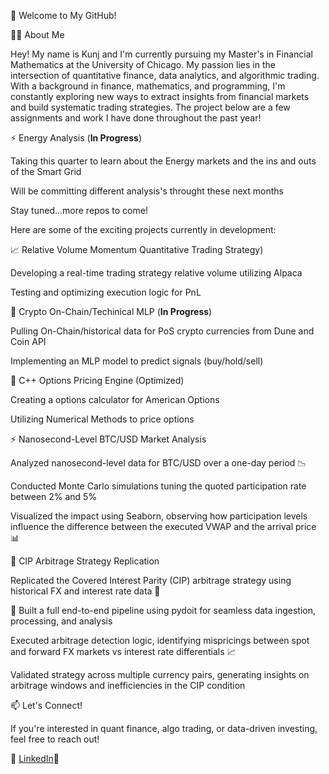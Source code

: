 👋 Welcome to My GitHub!

🧑‍🎓 About Me

Hey! My name is Kunj and I'm currently pursuing my Master's in Financial Mathematics at the University of Chicago. My passion lies in the intersection of quantitative finance, data analytics, and algorithmic trading. With a background in finance, mathematics, and programming, I'm constantly exploring new ways to extract insights from financial markets and build systematic trading strategies. The project below are a few assignments and work I have done throughout the past year! 


⚡️ Energy Analysis (**In Progress**)

Taking this quarter to learn about the Energy markets and the ins and outs of the Smart Grid

Will be committing different analysis's throught these next months

Stay tuned...more repos to come!


Here are some of the exciting projects currently in development:

📈 Relative Volume Momentum Quantitative Trading Strategy)

Developing a real-time trading strategy relative volume utilizing Alpaca

Testing and optimizing execution logic for PnL

🤖 Crypto On-Chain/Techinical MLP (**In Progress**)

Pulling On-Chain/historical data for PoS crypto currencies from Dune and Coin API

Implementing an MLP model to predict signals (buy/hold/sell)

🔢 C++ Options Pricing Engine (Optimized)

Creating a options calculator for American Options

Utilizing Numerical Methods to price options

⚡ Nanosecond-Level BTC/USD Market Analysis

Analyzed nanosecond-level data for BTC/USD over a one-day period 📉

Conducted Monte Carlo simulations tuning the quoted participation rate between 2% and 5%

Visualized the impact using Seaborn, observing how participation levels influence the difference between the executed VWAP and the arrival price 📊

🔁 CIP Arbitrage Strategy Replication

Replicated the Covered Interest Parity (CIP) arbitrage strategy using historical FX and interest rate data 💱

📌 Built a full end-to-end pipeline using pydoit for seamless data ingestion, processing, and analysis

Executed arbitrage detection logic, identifying mispricings between spot and forward FX markets vs interest rate differentials 📈

Validated strategy across multiple currency pairs, generating insights on arbitrage windows and inefficiencies in the CIP condition





📫 Let's Connect!

If you're interested in quant finance, algo trading, or data-driven investing, feel free to reach out!

💼 [LinkedIn](https://www.linkedin.com/in/kunjmshah/)📧

